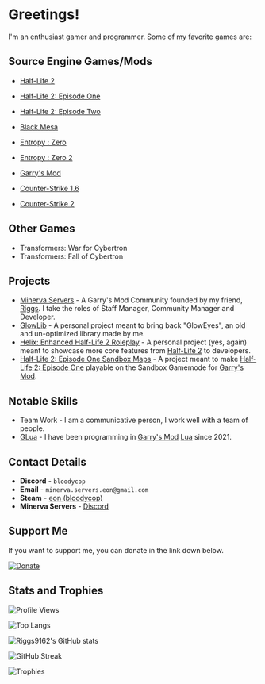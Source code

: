 # Greetings!
I'm an enthusiast gamer and programmer. Some of my favorite games are:

## Source Engine Games/Mods
- [Half-Life 2](https://store.steampowered.com/app/220/HalfLife_2/)
- [Half-Life 2: Episode One](https://store.steampowered.com/app/380/HalfLife_2_Episode_One/)
- [Half-Life 2: Episode Two](https://store.steampowered.com/app/420/HalfLife_2_Episode_Two/)
- [Black Mesa](https://store.steampowered.com/app/362890/Black_Mesa/)
- [Entropy : Zero](https://store.steampowered.com/app/714070/Entropy__Zero/)
- [Entropy : Zero 2](https://store.steampowered.com/app/1583720/Entropy__Zero_2/)

- [Garry's Mod](https://store.steampowered.com/app/4000/Garrys_Mod/)

- [Counter-Strike 1.6](https://store.steampowered.com/app/10/CounterStrike/)
- [Counter-Strike 2](https://store.steampowered.com/app/730/CounterStrike_2/)
  
## Other Games
- Transformers: War for Cybertron
- Transformers: Fall of Cybertron
  
## Projects
- [Minerva Servers](https://minerva-servers.com/discord) - A Garry's Mod Community founded by my friend, [Riggs](https://github.com/riggs9162). I take the roles of Staff Manager, Community Manager and Developer.
- [GlowLib](https://steamcommunity.com/sharedfiles/filedetails/?id=3279071164) - A personal project meant to bring back "GlowEyes", an old and un-optimized library made by me.
- [Helix: Enhanced Half-Life 2 Roleplay](https://github.com/bloodycop7/ixehl2rp) - A personal project (yes, again) meant to showcase more core features from [Half-Life 2](https://store.steampowered.com/app/220/HalfLife_2/) to developers.
- [Half-Life 2: Episode One Sandbox Maps](https://steamcommunity.com/sharedfiles/filedetails/?id=3325998244) - A project meant to make [Half-Life 2: Episode One](https://store.steampowered.com/app/380/HalfLife_2_Episode_One/) playable on the Sandbox Gamemode for [Garry's Mod](https://store.steampowered.com/app/4000/Garrys_Mod/).

## Notable Skills
- Team Work - I am a communicative person, I work well with a team of people.
- [G](https://store.steampowered.com/app/4000/Garrys_Mod/)[Lua](https://www.lua.org/) - I have been programming in [Garry's Mod](https://store.steampowered.com/app/4000/Garrys_Mod/) [Lua](https://www.lua.org/) since 2021.

## Contact Details
- **Discord** - `bloodycop`
- **Email** - `minerva.servers.eon@gmail.com`
- **Steam** - [eon (bloodycop)](https://steamcommunity.com/id/bloodycop/)
- **Minerva Servers** - [Discord](https://minerva-servers.com/discord)

## Support Me
If you want to support me, you can donate in the link down below.

[![Donate](https://img.shields.io/badge/Donate-PayPal-green.svg)](https://www.paypal.me/theb3ta)

## Stats and Trophies
![Profile Views](https://komarev.com/ghpvc/?username=bloodycop7&color=blue)

![Top Langs](https://github-readme-stats.vercel.app/api/top-langs/?username=bloodycop7&layout=compact&theme=dark)

![Riggs9162's GitHub stats](https://github-readme-stats.vercel.app/api?username=bloodycop7&show_icons=true&theme=dark)

![GitHub Streak](https://github-readme-streak-stats.herokuapp.com/?user=bloodycop7&theme=dark)

![Trophies](https://github-profile-trophy.vercel.app/?username=bloodycop7&theme=darkhub)
